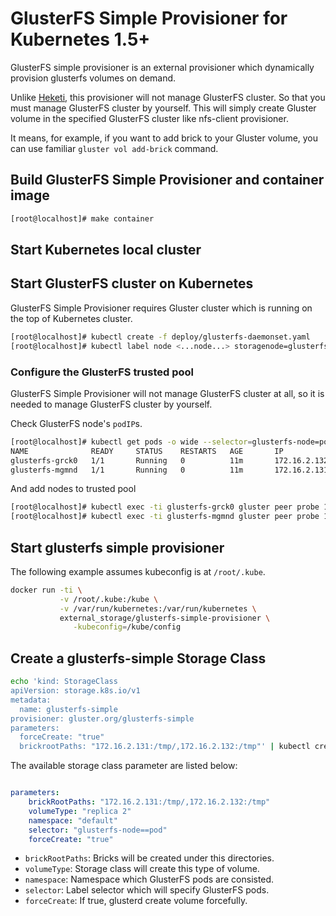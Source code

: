 # GlusterFS Simple Provisioner for Kubernetes 1.5+

GlusterFS simple provisioner is an external provisioner which
dynamically provision glusterfs volumes on demand.

Unlike [Heketi][1], this provisioner will not manage GlusterFS cluster.
So that you must manage GlusterFS cluster by yourself. This will simply
create Gluster volume in the specified GlusterFS cluster like nfs-client
provisioner.

It means, for example, if you want to add brick to your Gluster volume,
you can use familiar `gluster vol add-brick` command.

[1]: https://github.com/heketi/heketi

## Build GlusterFS Simple Provisioner and container image

```bash
[root@localhost]# make container
```

## Start Kubernetes local cluster

## Start GlusterFS cluster on Kubernetes

GlusterFS Simple Provisioner requires Gluster cluster which is running on the top of Kubernetes cluster.

```bash
[root@localhost]# kubectl create -f deploy/glusterfs-daemonset.yaml
[root@localhost]# kubectl label node <...node...> storagenode=glusterfs
```
### Configure the GlusterFS trusted pool

GlusterFS Simple Provisioner will not manage GlusterFS cluster at all, so it is needed to manage GlusterFS cluster by yourself.

Check GlusterFS node's `podIP`s.

```bash
[root@localhost]# kubectl get pods -o wide --selector=glusterfs-node=pod
NAME              READY     STATUS    RESTARTS   AGE       IP             NODE
glusterfs-grck0   1/1       Running   0          11m       172.16.2.132   worker02
glusterfs-mgmnd   1/1       Running   0          11m       172.16.2.131   worker01
```

And add nodes to trusted pool

```bash
[root@localhost]# kubectl exec -ti glusterfs-grck0 gluster peer probe 172.16.2.131
[root@localhost]# kubectl exec -ti glusterfs-mgmnd gluster peer probe 172.16.2.132
```

## Start glusterfs simple provisioner

The following example assumes kubeconfig is at `/root/.kube`.

```bash
docker run -ti \
           -v /root/.kube:/kube \
           -v /var/run/kubernetes:/var/run/kubernetes \
           external_storage/glusterfs-simple-provisioner \
              -kubeconfig=/kube/config
```

## Create a glusterfs-simple Storage Class

```bash
echo 'kind: StorageClass
apiVersion: storage.k8s.io/v1
metadata:
  name: glusterfs-simple
provisioner: gluster.org/glusterfs-simple
parameters:
  forceCreate: "true"
  brickrootPaths: "172.16.2.131:/tmp/,172.16.2.132:/tmp"' | kubectl create -f -
```

The available storage class parameter are listed below:

```yaml

parameters:
    brickRootPaths: "172.16.2.131:/tmp/,172.16.2.132:/tmp"
    volumeType: "replica 2"
    namespace: "default"
    selector: "glusterfs-node==pod"
    forceCreate: "true"
```

* `brickRootPaths`: Bricks will be created under this directories.
* `volumeType`: Storage class will create this type of volume.
* `namespace`: Namespace which GlusterFS pods are consisted.
* `selector`: Label selector which will specify GlusterFS pods.
* `forceCreate`: If true, glusterd create volume forcefully.

